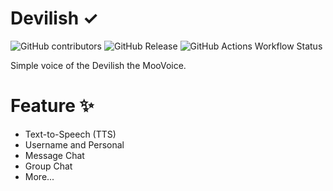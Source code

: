 # Devilish ✓
![GitHub contributors](https://img.shields.io/github/contributors/MooGPT/devilish) ![GitHub Release](https://img.shields.io/github/v/release/MooGPT/devilish) ![GitHub Actions Workflow Status](https://img.shields.io/github/actions/workflow/status/MooGPT/devilish/gradle-wrapper-validation.yml?style=flat)

Simple voice of the Devilish the MooVoice.
# Feature ✨
- Text-to-Speech (TTS)
- Username and Personal
- Message Chat
- Group Chat
- More...
